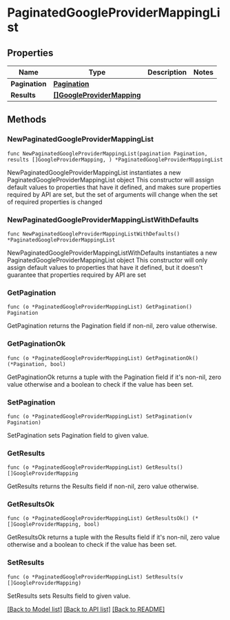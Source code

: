 # PaginatedGoogleProviderMappingList

## Properties

Name | Type | Description | Notes
------------ | ------------- | ------------- | -------------
**Pagination** | [**Pagination**](Pagination.md) |  | 
**Results** | [**[]GoogleProviderMapping**](GoogleProviderMapping.md) |  | 

## Methods

### NewPaginatedGoogleProviderMappingList

`func NewPaginatedGoogleProviderMappingList(pagination Pagination, results []GoogleProviderMapping, ) *PaginatedGoogleProviderMappingList`

NewPaginatedGoogleProviderMappingList instantiates a new PaginatedGoogleProviderMappingList object
This constructor will assign default values to properties that have it defined,
and makes sure properties required by API are set, but the set of arguments
will change when the set of required properties is changed

### NewPaginatedGoogleProviderMappingListWithDefaults

`func NewPaginatedGoogleProviderMappingListWithDefaults() *PaginatedGoogleProviderMappingList`

NewPaginatedGoogleProviderMappingListWithDefaults instantiates a new PaginatedGoogleProviderMappingList object
This constructor will only assign default values to properties that have it defined,
but it doesn't guarantee that properties required by API are set

### GetPagination

`func (o *PaginatedGoogleProviderMappingList) GetPagination() Pagination`

GetPagination returns the Pagination field if non-nil, zero value otherwise.

### GetPaginationOk

`func (o *PaginatedGoogleProviderMappingList) GetPaginationOk() (*Pagination, bool)`

GetPaginationOk returns a tuple with the Pagination field if it's non-nil, zero value otherwise
and a boolean to check if the value has been set.

### SetPagination

`func (o *PaginatedGoogleProviderMappingList) SetPagination(v Pagination)`

SetPagination sets Pagination field to given value.


### GetResults

`func (o *PaginatedGoogleProviderMappingList) GetResults() []GoogleProviderMapping`

GetResults returns the Results field if non-nil, zero value otherwise.

### GetResultsOk

`func (o *PaginatedGoogleProviderMappingList) GetResultsOk() (*[]GoogleProviderMapping, bool)`

GetResultsOk returns a tuple with the Results field if it's non-nil, zero value otherwise
and a boolean to check if the value has been set.

### SetResults

`func (o *PaginatedGoogleProviderMappingList) SetResults(v []GoogleProviderMapping)`

SetResults sets Results field to given value.



[[Back to Model list]](../README.md#documentation-for-models) [[Back to API list]](../README.md#documentation-for-api-endpoints) [[Back to README]](../README.md)


